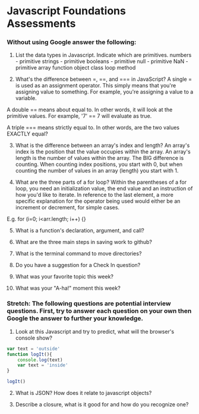 # Javascript Foundations Assessments

### Without using Google answer the following:

1. List the data types in Javascript. Indicate which are primitives.
  numbers - primitive
  strings - primitive
  booleans - primitive
  null - primitive
  NaN - primitive
  array
  function
  object
  class
  loop
  method

2. What's the difference between =, ==, and === in JavaScript?
  A single = is used as an assignment operator. This simply means that you're assigning value to something. For example, you're assigning a value to a variable.

  A double == means about equal to. In other words, it will look at the primitive values. For example, '7' == 7 will evaluate as true.

  A triple === means strictly equal to. In other words, are the two values EXACTLY equal?

3. What is the difference between an array's index and length?
  An array's index is the position that the value occupies within the array. An array's length is the number of values within the array. The BIG difference is counting. When counting index positions, you start with 0, but when counting the number of values in an array (length) you start with 1.

4. What are the three parts of a for loop?
  Within the parentheses of a for loop, you need an initialization value, the end value and an instruction of how you'd like to iterate. In reference to the last element, a more specific explanation for the operator being used would either be an increment or decrement, for simple cases.

  E.g. for (i=0; i<arr.length; i++) {}

5. What is a function's declaration, argument, and call?

6. What are the three main steps in saving work to github?

7. What is the terminal command to move directories?

8. Do you have a suggestion for a Check In question?

9. What was your favorite topic this week?

10. What was your "A-ha!" moment this week?

### Stretch: The following questions are potential interview questions. First, try to answer each question on your own then Google the answer to further your knowledge.

1. Look at this Javascript and try to predict, what will the browser's console show?

``` javascript
var text = 'outside'
function logIt(){
    console.log(text)
    var text = 'inside'
}

logIt()
```

2. What is JSON? How does it relate to javascript objects?

3. Describe a closure, what is it good for and how do you recognize one?
